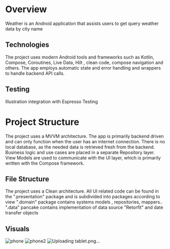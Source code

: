 # Overview

Weather is an Android application that assists users to get query weather data by city name

## Technologies

The project uses modern Android tools and frameworks such as Kotlin, Compose, Coroutines, Live Data,
Hilt , clean code, compose navigation and others. The app employs automatic state and error handling
and wrappers to handle backend API calls.

## Testing

Illustration integration with Espresso Testing

# Project Structure

The project uses a MVVM architecture. The app is primarily backend driven and can only function when
the user has an internet connection. There is no local database, as the needed data is retrieved
fresh from the backend. Business logic and use cases are placed in a separate Repository layer.
View Models are used to communicate with the UI layer, which is primarily written with the Compose
framework.

## File Structure

The project uses a Clean architecture. All UI related code can be found in the ".presentation"
package and is subdivided into packages according to view
".domain" package contains systems models , repositories, mappers..
".data" pancake contains implementation of data source "Retorfit" and date transfer objects

## Visuals

![phone](https://user-images.githubusercontent.com/74387512/222877692-a07d5529-e6d1-4d4e-b422-e646bbb116ed.png)
![phone2](https://user-images.githubusercontent.com/74387512/222877708-feef7071-6c97-446f-95f3-628cb8e5fe5f.png)
![Uploading tablet.png…]()
